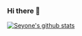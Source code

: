 ### Hi there 👋

<!--
**seyonechithrananda/seyonechithrananda** is a ✨ _special_ ✨ repository because its `README.md` (this file) appears on your GitHub profile.

Here are some ideas to get you started:

- 🔭 I’m currently working on ...
- 🌱 I’m currently learning ...
- 👯 I’m looking to collaborate on ...
- 🤔 I’m looking for help with ...
- 💬 Ask me about ...
- 📫 How to reach me: ...
- 😄 Pronouns: ...
- ⚡ Fun fact: ...
-->

[![Seyone's github stats](https://github-readme-stats.vercel.app/api?username=seyonechithrananda)](https://github.com/anuraghazra/github-readme-stats)
